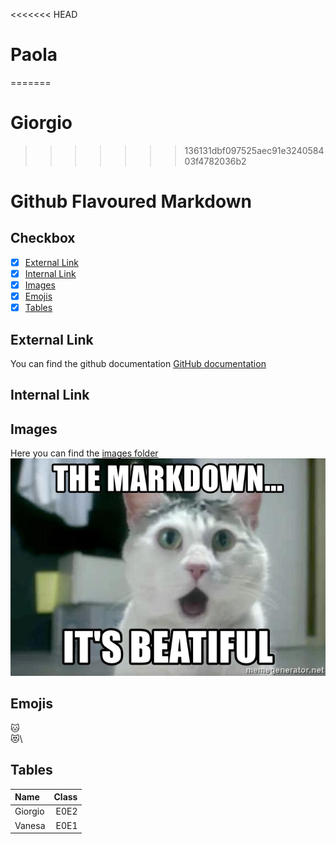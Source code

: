<<<<<<< HEAD
# Paola
=======
# Giorgio
>>>>>>> 136131dbf097525aec91e324058403f4782036b2

# Github Flavoured Markdown

## Checkbox
- [x] [External Link](#External-Link)
- [x] [Internal Link](#Internal-Link)
- [x] [Images](#Images)
- [x] [Emojis](#Emojis)
- [x] [Tables](#Tables)

## External Link
You can find the github documentation [GitHub documentation](https://help.github.com/en)

## Internal Link


## Images
Here you can find the [images folder](images)
![some img description](images/the-markdown-its-beatiful.jpg)

## Emojis
:cat:\
:heart_eyes_cat:\

## Tables
| Name | Class| 
|:---------|--------:|
| Giorgio | E0E2 | 
| Vanesa  | E0E1 | 
